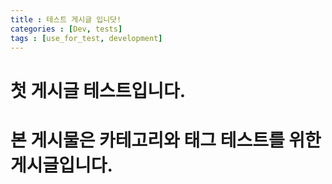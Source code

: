 ```yaml
---
title : 테스트 게시글 입니닷!
categories : [Dev, tests]
tags : [use_for_test, development]
---
```


# 첫 게시글 테스트입니다.
# 본 게시물은 카테고리와 태그 테스트를 위한 게시글입니다.